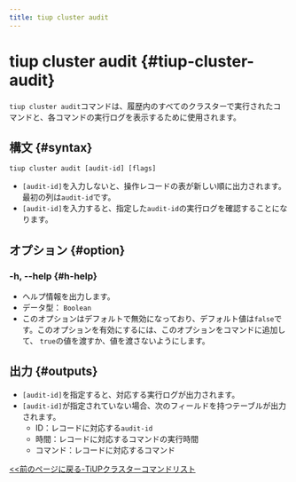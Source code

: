 ```yaml
---
title: tiup cluster audit
---
```


# tiup cluster audit {#tiup-cluster-audit}

`tiup cluster audit`コマンドは、履歴内のすべてのクラスターで実行されたコマンドと、各コマンドの実行ログを表示するために使用されます。

## 構文 {#syntax}

```shell
tiup cluster audit [audit-id] [flags]
```

-   `[audit-id]`を入力しないと、操作レコードの表が新しい順に出力されます。最初の列は`audit-id`です。
-   `[audit-id]`を入力すると、指定した`audit-id`の実行ログを確認することになります。

## オプション {#option}

### -h, --help {#h-help}

-   ヘルプ情報を出力します。
-   データ型： `Boolean`
-   このオプションはデフォルトで無効になっており、デフォルト値は`false`です。このオプションを有効にするには、このオプションをコマンドに追加して、 `true`の値を渡すか、値を渡さないようにします。

## 出力 {#outputs}

-   `[audit-id]`を指定すると、対応する実行ログが出力されます。
-   `[audit-id]`が指定されていない場合、次のフィールドを持つテーブルが出力されます。
    -   ID：レコードに対応する`audit-id`
    -   時間：レコードに対応するコマンドの実行時間
    -   コマンド：レコードに対応するコマンド

[&lt;&lt;前のページに戻る-TiUPクラスターコマンドリスト](/tiup/tiup-component-cluster.md#command-list)
